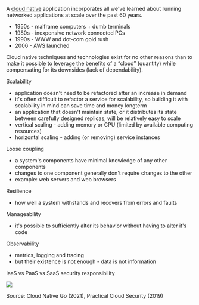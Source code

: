 A [cloud native](https://github.com/cncf/toc/blob/main/DEFINITION.md) application incorporates all we've learned about running networked applications at scale over the past 60 years.

* 1950s - maiframe computers + dumb terminals
* 1980s - inexpensive network connected PCs
* 1990s - WWW and dot-com gold rush
* 2006 - AWS launched

Cloud native techniques and technologies exist for no other reasons than to make it possible to leverage the benefits of a “cloud” (quantity) while compensating for its downsides (lack of dependability).

Scalability

* application doesn't need to be refactored after an increase in demand
* it's often difficult to refactor a service for scalability, so building it with scalability in mind can save time and money longterm
* an application that doesn't maintain state, or it distributes its state between carefully designed replicas, will be relatively easy to scale
* vertical scaling - adding memory or CPU (limited by available computing resources)
* horizontal scaling - adding (or removing) service instances

Loose coupling

* a system's components have minimal knowledge of any other components
* changes to one component generally don't require changes to the other
* example: web servers and web browsers

Resilience

* how well a system withstands and recovers from errors and faults

Manageability

* it's possible to sufficiently alter its behavior without having to alter it's code

Observability

* metrics, logging and tracing
* but their existence is not enough - data is not information

IaaS vs PaaS vs SaaS security responsibility

<img src="https://user-images.githubusercontent.com/1047259/136159426-797502ab-ef09-4739-9d31-2ae1a7bed71d.png" style="max-width:100%;height:auto;"> 

Source: Cloud Native Go (2021), Practical Cloud Security (2019)
